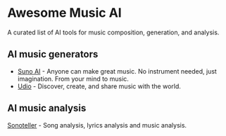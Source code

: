 # Awesome Music AI

A curated list of AI tools for music composition, generation, and analysis.

## AI music generators

- [Suno AI](https://www.suno.ai/) - Anyone can make great music. No instrument needed, just imagination. From your mind to music.
- [Udio](https://www.udio.com/) - Discover, create, and share music with the world.

## AI music analysis

[Sonoteller](https://sonoteller.ai/) - Song analysis, lyrics analysis and music analysis.
  
